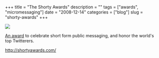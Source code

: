 +++
title = "The Shorty Awards"
description = ""
tags = ["awards", "micromessaging"]
date = "2008-12-14"
categories = ["blog"]
slug = "shorty-awards"
+++



  <div class="notebook-screenshot"><a href="http://shortyawards.com/"><img id='bluga-thumbnail-1422' class='bluga-thumbnail large' src='http://media.konigi.com/bluga/
wt4944fb0382a0f.jpg'/></a></div><p><a href="http://shortyawards.com/">An award</a> to celebrate short form public messaging, and honor the world's top Twitterers.</p>
    
  <a href="http://shortyawards.com/">http://shortyawards.com/</a>
